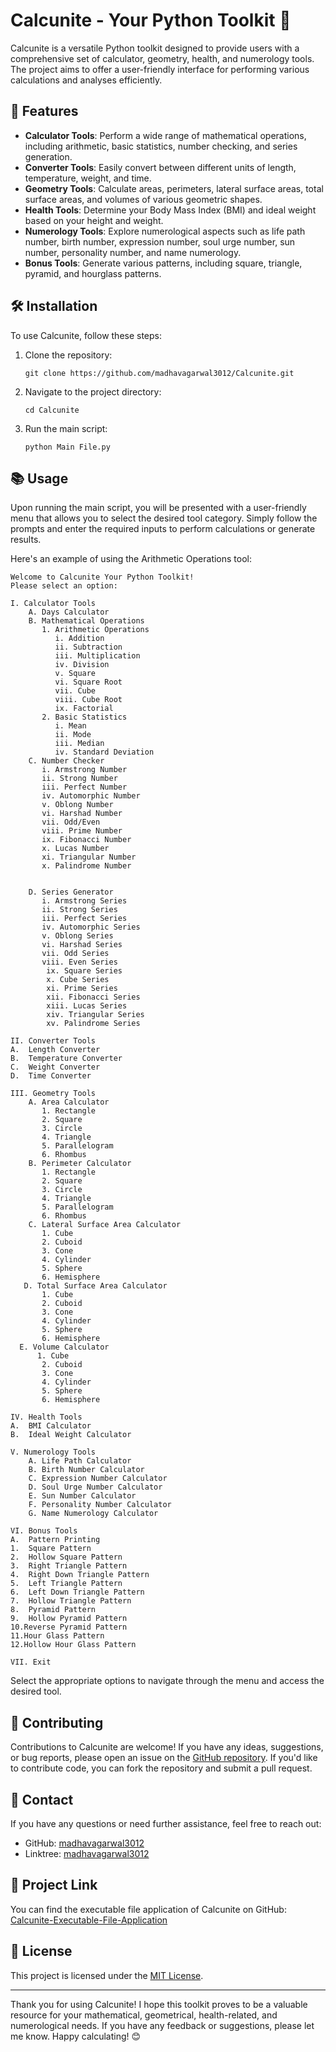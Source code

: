 # Calcunite - Your Python Toolkit 🧰

Calcunite is a versatile Python toolkit designed to provide users with a comprehensive set of calculator, geometry, health, and numerology tools. The project aims to offer a user-friendly interface for performing various calculations and analyses efficiently.

## 🌟 Features

- **Calculator Tools**: Perform a wide range of mathematical operations, including arithmetic, basic statistics, number checking, and series generation.
- **Converter Tools**: Easily convert between different units of length, temperature, weight, and time.
- **Geometry Tools**: Calculate areas, perimeters, lateral surface areas, total surface areas, and volumes of various geometric shapes.
- **Health Tools**: Determine your Body Mass Index (BMI) and ideal weight based on your height and weight.
- **Numerology Tools**: Explore numerological aspects such as life path number, birth number, expression number, soul urge number, sun number, personality number, and name numerology.
- **Bonus Tools**: Generate various patterns, including square, triangle, pyramid, and hourglass patterns.

## 🛠️ Installation

To use Calcunite, follow these steps:

1. Clone the repository:
   ```
   git clone https://github.com/madhavagarwal3012/Calcunite.git
   ```
   
2. Navigate to the project directory:
   ```
   cd Calcunite
   ```

3. Run the main script:
   ```
   python Main File.py
   ```

## 📚 Usage

Upon running the main script, you will be presented with a user-friendly menu that allows you to select the desired tool category. Simply follow the prompts and enter the required inputs to perform calculations or generate results.

Here's an example of using the Arithmetic Operations tool:
```
Welcome to Calcunite Your Python Toolkit!
Please select an option:

I. Calculator Tools
    A. Days Calculator
    B. Mathematical Operations
       1. Arithmetic Operations
          i. Addition
          ii. Subtraction
          iii. Multiplication
          iv. Division
          v. Square
          vi. Square Root
          vii. Cube
          viii. Cube Root
          ix. Factorial
       2. Basic Statistics
          i. Mean
          ii. Mode
          iii. Median
          iv. Standard Deviation
    C. Number Checker
       i. Armstrong Number
       ii. Strong Number
       iii. Perfect Number
       iv. Automorphic Number
       v. Oblong Number
       vi. Harshad Number 
       vii. Odd/Even
       viii. Prime Number
       ix. Fibonacci Number
       x. Lucas Number
       xi. Triangular Number
       x. Palindrome Number


    D. Series Generator
       i. Armstrong Series
       ii. Strong Series
       iii. Perfect Series
       iv. Automorphic Series
       v. Oblong Series
       vi. Harshad Series
       vii. Odd Series
       viii. Even Series
        ix. Square Series
        x. Cube Series
        xi. Prime Series
        xii. Fibonacci Series
        xiii. Lucas Series
        xiv. Triangular Series
        xv. Palindrome Series

II. Converter Tools
A.	Length Converter
B.	Temperature Converter
C.	Weight Converter
D.	Time Converter

III. Geometry Tools
    A. Area Calculator
       1. Rectangle
       2. Square
       3. Circle
       4. Triangle
       5. Parallelogram
       6. Rhombus
    B. Perimeter Calculator
       1. Rectangle
       2. Square
       3. Circle
       4. Triangle
       5. Parallelogram
       6. Rhombus
    C. Lateral Surface Area Calculator
       1. Cube
       2. Cuboid
       3. Cone
       4. Cylinder
       5. Sphere
       6. Hemisphere
   D. Total Surface Area Calculator
       1. Cube
       2. Cuboid
       3. Cone
       4. Cylinder
       5. Sphere
       6. Hemisphere
  E. Volume Calculator
      1. Cube
       2. Cuboid
       3. Cone
       4. Cylinder
       5. Sphere
       6. Hemisphere

IV. Health Tools
A.	BMI Calculator
B.	Ideal Weight Calculator

V. Numerology Tools
    A. Life Path Calculator
    B. Birth Number Calculator
    C. Expression Number Calculator
    D. Soul Urge Number Calculator
    E. Sun Number Calculator
    F. Personality Number Calculator
    G. Name Numerology Calculator

VI. Bonus Tools
A.	Pattern Printing
1.	Square Pattern
2.	Hollow Square Pattern
3.	Right Triangle Pattern
4.	Right Down Triangle Pattern
5.	Left Triangle Pattern
6.	Left Down Triangle Pattern
7.	Hollow Triangle Pattern
8.	Pyramid Pattern
9.	Hollow Pyramid Pattern
10.Reverse Pyramid Pattern
11.Hour Glass Pattern
12.Hollow Hour Glass Pattern

VII. Exit

```

Select the appropriate options to navigate through the menu and access the desired tool.

## 🤝 Contributing

Contributions to Calcunite are welcome! If you have any ideas, suggestions, or bug reports, please open an issue on the [GitHub repository](https://github.com/madhavagarwal3012/Calcunite/issues). If you'd like to contribute code, you can fork the repository and submit a pull request.

## 📧 Contact

If you have any questions or need further assistance, feel free to reach out:

- GitHub: [madhavagarwal3012](https://github.com/madhavagarwal3012)
- Linktree: [madhavagarwal3012](https://linktr.ee/madhavagarwal3012)

## 🔗 Project Link

You can find the executable file application of Calcunite on GitHub:
[Calcunite-Executable-File-Application](https://github.com/madhavagarwal3012/Calcunite-Executable-File-Application)

## 📖 License

This project is licensed under the [MIT License](LICENSE).

---

Thank you for using Calcunite! I hope this toolkit proves to be a valuable resource for your mathematical, geometrical, health-related, and numerological needs. If you have any feedback or suggestions, please let me know. Happy calculating! 😊
